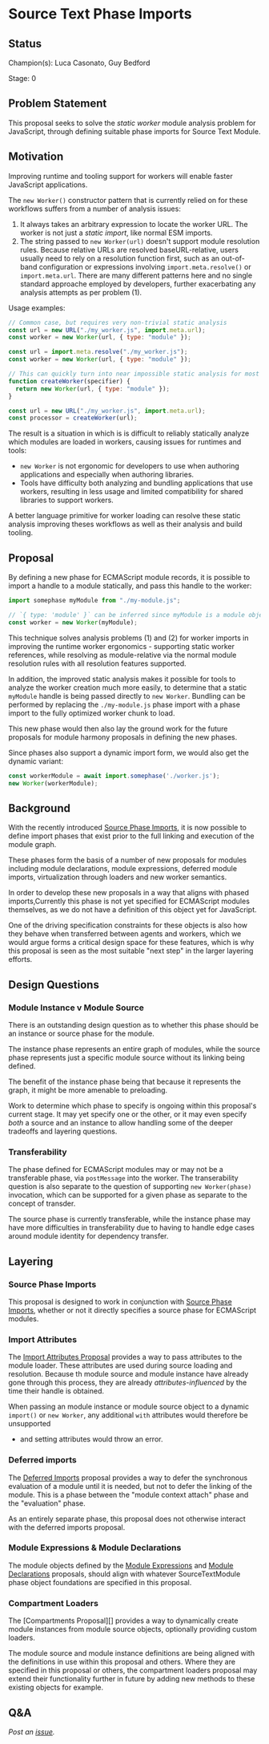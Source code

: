 # Source Text Phase Imports

## Status

Champion(s): Luca Casonato, Guy Bedford

Stage: 0

## Problem Statement

This proposal seeks to solve the _static worker_ module analysis problem for
JavaScript, through defining suitable phase imports for Source Text Module.

## Motivation

Improving runtime and tooling support for workers will enable faster JavaScript
applications.

The `new Worker()` constructor pattern that is currently relied on for these
workflows suffers from a number of analysis issues:

1. It always takes an arbitrary expression to locate the worker URL. The worker
   is not just a _static import_, like normal ESM imports.
2. The string passed to `new Worker(url)` doesn't support module resolution
   rules. Because relative URLs are resolved baseURL-relative, users usually
   need to rely on a resolution function first, such as an out-of-band
   configuration or expressions involving `import.meta.resolve()` or
   `import.meta.url`. There are many different patterns here and no single
   standard approache employed by developers, further exacerbating any analysis
   attempts as per problem (1).

Usage examples:

```js
// Common case, but requires very non-trivial static analysis
const url = new URL("./my_worker.js", import.meta.url);
const worker = new Worker(url, { type: "module" });

const url = import.meta.resolve("./my_worker.js");
const worker = new Worker(url, { type: "module" });

// This can quickly turn into near impossible static analysis for most tools
function createWorker(specifier) {
  return new Worker(url, { type: "module" });
}

const url = new URL("./my_worker.js", import.meta.url);
const processor = createWorker(url);
```

The result is a situation in which is is difficult to reliably statically
analyze which modules are loaded in workers, causing issues for runtimes and
tools:

* `new Worker` is not ergonomic for developers to use when authoring
  applications and especially when authoring libraries.
* Tools have difficulty both analyzing and bundling applications that use
  workers, resulting in less usage and limited compatibility for shared
  libraries to support workers.

A better language primitive for worker loading can resolve these static analysis
improving theses workflows as well as their analysis and build tooling.

## Proposal

By defining a new phase for ECMAScript module records, it is possible to 
import a handle to a module statically, and pass this handle to the worker:

```js
import somephase myModule from "./my-module.js";

// `{ type: 'module' }` can be inferred since myModule is a module object
const worker = new Worker(myModule);
```

This technique solves analysis problems (1) and (2) for worker imports in
improving the runtime worker ergonomics - supporting static worker references,
while resolving as module-relative via the normal module resolution rules with
all resolution features supported.

In addition, the improved static analysis makes it possible for tools to analyze
the worker creation much more easily, to determine that a static `myModule`
handle is being passed directly to `new Worker`. Bundling can be performed by
replacing the `./my-module.js` phase import with a phase import to the fully
optimized worker chunk to load.

This new phase would then also lay the ground work for the future proposals for
module harmony proposals in defining the new phases.

Since phases also support a dynamic import form, we would also get the dynamic
variant:

```js
const workerModule = await import.somephase('./worker.js');
new Worker(workerModule);
```

## Background

With the recently introduced [Source Phase Imports][], it is now possible to
define import phases that exist prior to the full linking and execution of the
module graph.

These phases form the basis of a number of new proposals for modules including
module declarations, module expressions, deferred module imports, virtualization
through loaders and new worker semantics.

In order to develop these new proposals in a way that aligns with phased
imports,Currently this phase is not yet specified for ECMAScript modules
themselves, as we do not have a definition of this object yet for JavaScript.

One of the driving specification constraints for these objects is also how they
behave when transferred between agents and workers, which we would argue forms
a critical design space for these features, which is why this proposal is seen
as the most suitable "next step" in the larger layering efforts.

## Design Questions

### Module Instance v Module Source

There is an outstanding design question as to whether this phase should be an
instance or source phase for the module.

The instance phase represents an entire graph of modules, while the source phase
represents just a specific module source without its linking being defined.

The benefit of the instance phase being that because it represents the graph, it
might be more amenable to preloading.

Work to determine which phase to specify is ongoing within this proposal's
current stage. It may yet specify one or the other, or it may even specify
_both_ a source and an instance to allow handling some of the deeper tradeoffs
and layering questions.

### Transferability

The phase defined for ECMAScript modules may or may not be a transferable phase,
via `postMessage` into the worker. The transerability question is also separate
to the question of supporting `new Worker(phase)` invocation, which can be
supported for a given phase as separate to the concept of transder.

The source phase is currently transferable, while the instance phase may have
more difficulties in transferability due to having to handle edge cases around
module identity for dependency transfer.

## Layering

### Source Phase Imports

This proposal is designed to work in conjunction with [Source Phase Imports][],
whether or not it directly specifies a source phase for ECMAScript modules.

### Import Attributes

The [Import Attributes Proposal][] provides a way to pass attributes to the
module loader. These attributes are used during source loading and resolution.
Because th module source and module instance have already gone through this
process, they are already _attributes-influenced_ by the time their handle is
obtained.

When passing an module instance or module source object to a dynamic `import()`
or `new Worker`, any additional `with` attributes would therefore be unsupported
- and setting attributes would throw an error.

### Deferred imports

The [Deferred Imports][] proposal provides a way to defer the synchronous
evaluation of a module until it is needed, but not to defer the linking of the
module. This is a phase between the "module context attach" phase and the
"evaluation" phase.

As an entirely separate phase, this proposal does not otherwise interact with
the deferred imports proposal.

### Module Expressions & Module Declarations

The module objects defined by the [Module Expressions][] and
[Module Declarations][] proposals, should align with whatever SourceTextModule
phase object foundations are specified in this proposal.

### Compartment Loaders

The [Compartments Proposal][] provides a way to dynamically create module
instances from module source objects, optionally providing custom loaders.

The module source and module instance definitions are being aligned with the
definitions in use within this proposal and others. Where they are specified
in this proposal or others, the compartment loaders proposal may extend their
functionality further in future by adding new methods to these existing objects
for example.

## Q&A

_Post an [issue](https://github.com/lucacasonato/proposal-module-instance-imports/issues)._

[Deferred Imports]: https://github.com/tc39/proposal-defer-import-eval
[Loaders Proposal]: [https://github.com/tc39/proposal-compartments/blob/master/0-module-and-module-source.md]
[Import Attributes Proposal]: https://github.com/tc39/proposal-import-attributes
[Module Expressions]: https://github.com/tc39/proposal-module-expressions
[Module Declarations]: https://github.com/tc39/proposal-module-declarations
[Source Phase Imports]: https://github.com/tc39/proposal-source-phase-imports